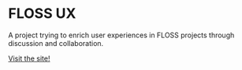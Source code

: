 # FLOSS UX
A project trying to enrich user experiences in FLOSS projects through discussion and collaboration.

[Visit the site!](https://dani763f.github.io/FLOSSUX/)
